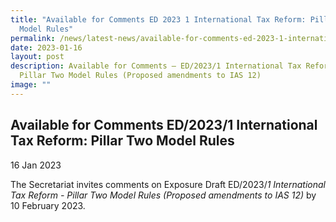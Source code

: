 ```yaml
---
title: "Available for Comments ED 2023 1 International Tax Reform: Pillar Two
  Model Rules"
permalink: /news/latest-news/available-for-comments-ed-2023-1-international-tax-reform-pillar-two-model-rules/
date: 2023-01-16
layout: post
description: Available for Comments – ED/2023/1 International Tax Reform -
  Pillar Two Model Rules (Proposed amendments to IAS 12)
image: ""
---
```

Available for Comments ED/2023/1 International Tax Reform:  Pillar Two Model Rules
--------------------------------------------------------------------------------------------------------------------

16 Jan 2023

The Secretariat invites comments on Exposure Draft ED/2023/_1_ _International Tax Reform - Pillar Two Model Rules (Proposed amendments to IAS 12)_ by 10 February 2023.
